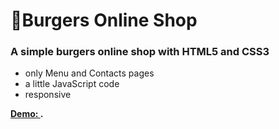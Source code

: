 # 🍔Burgers Online Shop

### A simple burgers online shop with **HTML5** and **CSS3**

- only Menu and Contacts pages
- a little JavaScript code
- responsive

**[Demo: ](https://omonovsardor101.github.io/Burgers/index.html).**